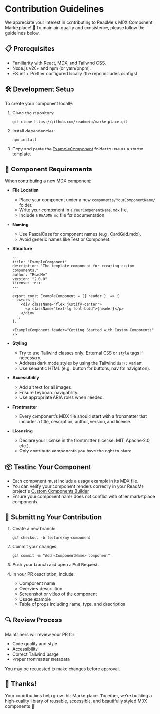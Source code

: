 # Contribution Guidelines
We appreciate your interest in contributing to ReadMe's MDX Component Marketplace! 🎉 To maintain quality and consistency, please follow the guidelines below.

## 📋 Prerequisites
- Familiarity with React, MDX, and Tailwind CSS.
- Node.js v20+ and npm (or yarn/pnpm).
- ESLint + Prettier configured locally (the repo includes configs).

## 🛠 Development Setup
To create your component locally:
1. Clone the repository:
    ```
    git clone https://github.com/readmeio/marketplace.git
    ```
2. Install dependencies:
    ```
    npm install
    ```
3. Copy and paste the [ExampleComponent](https://github.com/readmeio/marketplace/tree/main/components/ExampleComponent) folder to use as a starter template.

## 🧩 Component Requirements
When contributing a new MDX component:
- **File Location**
    - Place your component under a new `components/YourComponentName/` folder.
    - Write your component in a `YourComponentName.mdx` file.
    - Include a `README.md` file for documentation.

- **Naming**
    - Use PascalCase for component names (e.g., CardGrid.mdx).
    - Avoid generic names like Test or Component.

- **Structure**
    ```
    ---
    title: "ExampleComponent"
    description: "The template component for creating custom components."
    author: "ReadMe"
    version: "2.0.0"
    license: "MIT"
    ---
    
    export const ExampleComponent = ({ header }) => {
      return (
        <div className="flex justify-center">
          <p className="text-lg font-bold">{header}</p>
        </div>
      );
    };
    
    <ExampleComponent header="Getting Started with Custom Components" />
    ```
    
- **Styling**
  - Try to use Tailwind classes only. External CSS or `style` tags if necessary.
  - Address dark mode styles by using the Tailwind `dark:` variant.
  - Use semantic HTML (e.g., button for buttons, nav for navigation).

- **Accessibility**
  - Add alt text for all images.
  - Ensure keyboard navigability.
  - Use appropriate ARIA roles when needed.
 
- **Frontmatter**
  - Every component’s MDX file should start with a frontmatter that includes a title, descrption, author, version, and license.

- **Licensing**
  - Declare your license in the frontmatter (license: MIT, Apache-2.0, etc.).
  - Only contribute components you have the right to share.

## 📦 Testing Your Component
- Each component must include a usage example in its MDX file.
- You can verify your component renders correctly in your ReadMe project's [Custom Components Builder](https://docs.readme.com/main/docs/building-custom-mdx-components#getting-started-with-custom-components).
- Ensure your component name does not conflict with other marketplace components.

## 🔄 Submitting Your Contribution
1. Create a new branch:
    ```
    git checkout -b feature/my-component
    ```

2. Commit your changes:
    ```
    git commit -m "Add <ComponentName> component"
    ```

3. Push your branch and open a Pull Request.

4. In your PR description, include:
    - Component name
    - Overview description
    - Screenshot or video of the component
    - Usage example
    - Table of props including name, type, and description

## 🔍 Review Process
Maintainers will review your PR for:
- Code quality and style
- Accessibility
- Correct Tailwind usage
- Proper frontmatter metadata

You may be requested to make changes before approval.

## 🙌 Thanks!
Your contributions help grow this Marketplace. Together, we’re building a high-quality library of reusable, accessible, and beautifully styled MDX components 💙
